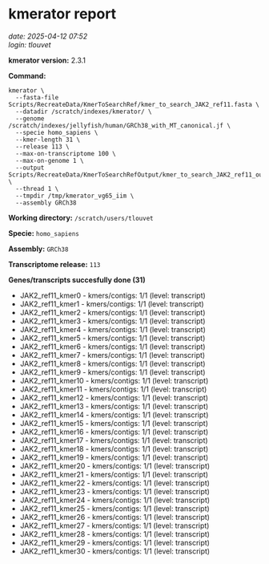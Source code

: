 # kmerator report
*date: 2025-04-12 07:52*  
*login: tlouvet*

**kmerator version:** 2.3.1

**Command:**

```
kmerator \
  --fasta-file Scripts/RecreateData/KmerToSearchRef/kmer_to_search_JAK2_ref11.fasta \
  --datadir /scratch/indexes/kmerator/ \
  --genome /scratch/indexes/jellyfish/human/GRCh38_with_MT_canonical.jf \
  --specie homo_sapiens \
  --kmer-length 31 \
  --release 113 \
  --max-on-transcriptome 100 \
  --max-on-genome 1 \
  --output Scripts/RecreateData/KmerToSearchRefOutput/kmer_to_search_JAK2_ref11_output \
  --thread 1 \
  --tmpdir /tmp/kmerator_vg65_iim \
  --assembly GRCh38
```

**Working directory:** `/scratch/users/tlouvet`

**Specie:** `homo_sapiens`

**Assembly:** `GRCh38`

**Transcriptome release:** `113`

**Genes/transcripts succesfully done (31)**

- JAK2_ref11_kmer0 - kmers/contigs: 1/1 (level: transcript)
- JAK2_ref11_kmer1 - kmers/contigs: 1/1 (level: transcript)
- JAK2_ref11_kmer2 - kmers/contigs: 1/1 (level: transcript)
- JAK2_ref11_kmer3 - kmers/contigs: 1/1 (level: transcript)
- JAK2_ref11_kmer4 - kmers/contigs: 1/1 (level: transcript)
- JAK2_ref11_kmer5 - kmers/contigs: 1/1 (level: transcript)
- JAK2_ref11_kmer6 - kmers/contigs: 1/1 (level: transcript)
- JAK2_ref11_kmer7 - kmers/contigs: 1/1 (level: transcript)
- JAK2_ref11_kmer8 - kmers/contigs: 1/1 (level: transcript)
- JAK2_ref11_kmer9 - kmers/contigs: 1/1 (level: transcript)
- JAK2_ref11_kmer10 - kmers/contigs: 1/1 (level: transcript)
- JAK2_ref11_kmer11 - kmers/contigs: 1/1 (level: transcript)
- JAK2_ref11_kmer12 - kmers/contigs: 1/1 (level: transcript)
- JAK2_ref11_kmer13 - kmers/contigs: 1/1 (level: transcript)
- JAK2_ref11_kmer14 - kmers/contigs: 1/1 (level: transcript)
- JAK2_ref11_kmer15 - kmers/contigs: 1/1 (level: transcript)
- JAK2_ref11_kmer16 - kmers/contigs: 1/1 (level: transcript)
- JAK2_ref11_kmer17 - kmers/contigs: 1/1 (level: transcript)
- JAK2_ref11_kmer18 - kmers/contigs: 1/1 (level: transcript)
- JAK2_ref11_kmer19 - kmers/contigs: 1/1 (level: transcript)
- JAK2_ref11_kmer20 - kmers/contigs: 1/1 (level: transcript)
- JAK2_ref11_kmer21 - kmers/contigs: 1/1 (level: transcript)
- JAK2_ref11_kmer22 - kmers/contigs: 1/1 (level: transcript)
- JAK2_ref11_kmer23 - kmers/contigs: 1/1 (level: transcript)
- JAK2_ref11_kmer24 - kmers/contigs: 1/1 (level: transcript)
- JAK2_ref11_kmer25 - kmers/contigs: 1/1 (level: transcript)
- JAK2_ref11_kmer26 - kmers/contigs: 1/1 (level: transcript)
- JAK2_ref11_kmer27 - kmers/contigs: 1/1 (level: transcript)
- JAK2_ref11_kmer28 - kmers/contigs: 1/1 (level: transcript)
- JAK2_ref11_kmer29 - kmers/contigs: 1/1 (level: transcript)
- JAK2_ref11_kmer30 - kmers/contigs: 1/1 (level: transcript)
